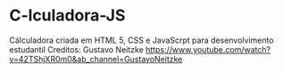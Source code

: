 # C-lculadora-JS
Cálculadora criada em HTML 5, CSS e JavaScrpt para desenvolvimento estudantil 
Creditos: Gustavo Neitzke
https://www.youtube.com/watch?v=42TShjXR0m0&ab_channel=GustavoNeitzke 
